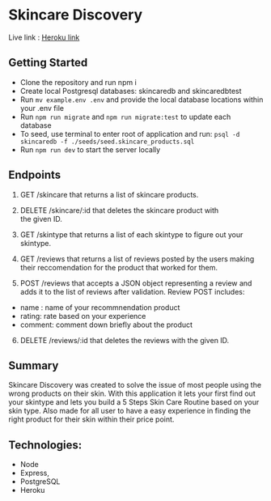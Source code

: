 # Skincare Discovery


Live link : [Heroku link](https://ancient-woodland-71089.herokuapp.com/)




## Getting Started

- Clone the repository and run npm i
- Create local Postgresql databases: skincaredb and skincaredbtest
- Run `mv example.env .env` and provide the local database locations within your .env file
- Run `npm run migrate` and `npm run migrate:test` to update each database
- To seed, use terminal to enter root of application and run: `psql -d skincaredb -f ./seeds/seed.skincare_products.sql`
- Run `npm run dev` to start the server locally


## Endpoints


1. GET /skincare that returns a list of skincare products. 

2. DELETE /skincare/:id that deletes the skincare product with   
  the given ID.

3. GET /skintype that returns a list of each skintype to figure out your skintype.

4. GET /reviews that returns a list of reviews posted by the users making their reccomendation for the product that worked for them.

5. POST /reviews that accepts a JSON object representing a review and adds it to the list of reviews after validation.
  Review POST includes: 
 - name : name of your recommnendation product 
 - rating: rate based on your experience 
 - comment: comment down briefly about the product
 
 
6. DELETE /reviews/:id that deletes the reviews with the given ID.

## Summary 

Skincare Discovery was created to solve the issue of most people using the wrong products on their skin. 
With this application it lets your first find out your skintype and lets you build a 5 Steps Skin Care Routine based on your skin type. Also made for all user to have a easy experience in finding the right product for their skin within their price point. 



## Technologies: 

  - Node 
  - Express, 
  - PostgreSQL
  - Heroku


